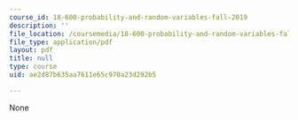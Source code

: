 ```yaml
---
course_id: 18-600-probability-and-random-variables-fall-2019
description: ''
file_location: /coursemedia/18-600-probability-and-random-variables-fall-2019/ae2d87b635aa7611e65c970a23d292b5_MIT18_600F19_lec8.pdf
file_type: application/pdf
layout: pdf
title: null
type: course
uid: ae2d87b635aa7611e65c970a23d292b5

---
```

None